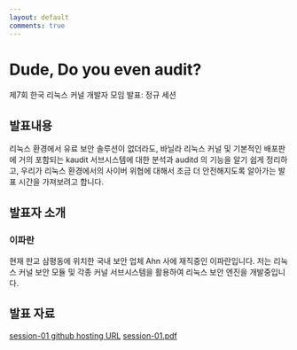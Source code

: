 ```yaml
---
layout: default
comments: true
---
```


# Dude, Do you even audit?
제7회 한국 리눅스 커널 개발자 모임 발표: 정규 세션

## 발표내용
리눅스 환경에서 유료 보안 솔루션이 없더라도, 바닐라 리눅스 커널 및
기본적인 배포판에 거의 포함되는 kaudit 서브시스템에 대한 분석과
auditd 의 기능을 알기 쉽게 정리하고, 우리가 리눅스 환경에서의 사이버
위협에 대해서 조금 더 안전해지도록 알아가는 발표 시간을 가져보려고 합니다.

## 발표자 소개

### 이파란
현재 판교 삼평동에 위치한 국내 보안 업체 Ahn 사에 재직중인  이파란입니다.
저는 리눅스 커널 보안 모듈 및 각종 커널 서브시스템을 활용하여 리눅스 보안 엔진을 개발중입니다.

## 발표 자료
[session-01 github hosting URL](https://linux-kernel-slide.github.io/)
[session-01.pdf](https://github.com/kernel-dev-ko/kernel-dev-ko.github.io/raw/master/7th/session-01/session-01.pdf)

